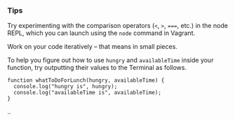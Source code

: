 ### Tips

Try experimenting with the comparison operators (`<`, `>`, `===`, etc.) in the node REPL, which you can launch using the `node` command in Vagrant.

Work on your code iteratively – that means in small pieces. 

To help you figure out how to use `hungry` and `availableTime` inside your function, try outputting their values to the Terminal as follows.



```
function whatToDoForLunch(hungry, availableTime) {
  console.log("hungry is", hungry);
  console.log("availableTime is", availableTime);
}
```


..